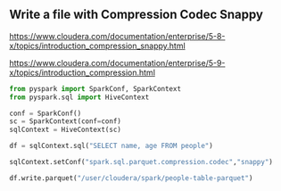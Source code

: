 ## Write a file with Compression Codec Snappy

https://www.cloudera.com/documentation/enterprise/5-8-x/topics/introduction_compression_snappy.html

https://www.cloudera.com/documentation/enterprise/5-9-x/topics/introduction_compression.html

```Python
from pyspark import SparkConf, SparkContext
from pyspark.sql import HiveContext

conf = SparkConf()
sc = SparkContext(conf=conf)
sqlContext = HiveContext(sc)

df = sqlContext.sql("SELECT name, age FROM people")

sqlContext.setConf("spark.sql.parquet.compression.codec","snappy")

df.write.parquet("/user/cloudera/spark/people-table-parquet")
```
